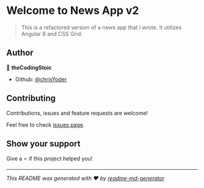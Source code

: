 # Welcome to News App v2

> This is a refactored version of a news app that I wrote. It utilizes Angular 8 and CSS Grid.

## Author

👤 **theCodingStoic**

* Github: [@chrisYoder](https://github.com/chrisYoder)

## Contributing

Contributions, issues and feature requests are welcome!

Feel free to check [issues page](https://github.com/chrisYoder/news-app-v2/issues). 

## Show your support

Give a ⭐️ if this project helped you!

***
_This README was generated with ❤️ by [readme-md-generator](https://github.com/kefranabg/readme-md-generator)_